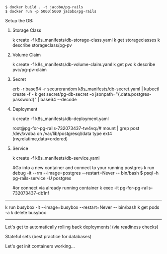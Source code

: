     $ docker build . -t jacobo/pg-rails
    $ docker run -p 5000:5000 jacobo/pg-rails

Setup the DB:
  1. Storage Class
  
      k create -f k8s_manifests/db-storage-class.yaml
      k get storageclasses
      k describe storageclass/pg-pv

  2. Volume Claim
  
      k create -f k8s_manifests/db-volume-claim.yaml
      k get pvc
      k describe pvc/pg-pv-claim

  2. Secret
  
      erb -r base64 -r securerandom k8s_manifests/db-secret.yaml | kubectl create -f -
      k get secret/pg-db-secret -o jsonpath="{.data.postgres-password}" | base64 --decode

  3. Deployment
 
      k create -f k8s_manifests/db-deployment.yaml
      
      root@pg-for-pg-rails-732073437-tw4vq:/# mount | grep post
      /dev/xvdba on /var/lib/postgresql/data type ext4 (rw,relatime,data=ordered)

  4. Service
 
      k create -f k8s_manifests/db-service.yaml
      
      #Go into a new container and connect to your running postgres
      k run debug -it --rm --image=postgres --restart=Never -- bin/bash
          $ psql -h pg-rails-service -U postgres
      
      #or connect via already running container
      k exec -it pg-for-pg-rails-732073437-db1nf


----

k run busybox -it --image=busybox --restart=Never -- bin/bash
k get pods -a
k delete busybox


----

  Let's get to automatically rolling back deployments! (via readiness checks)

  Stateful sets (best practice for databases)

  Let's get init containers working...